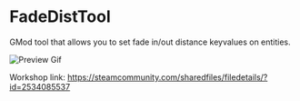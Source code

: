 # FadeDistTool
GMod tool that allows you to set fade in/out distance keyvalues on entities.

![Preview Gif](https://steamuserimages-a.akamaihd.net/ugc/1704032449693790849/B407A7C9D0C6CE0754A1F21A55E247F14FE3F759/)

Workshop link:
https://steamcommunity.com/sharedfiles/filedetails/?id=2534085537
